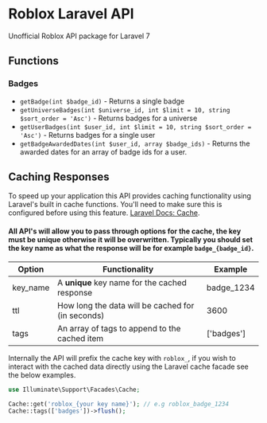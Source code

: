# Roblox Laravel API
Unofficial Roblox API package for Laravel 7

## Functions

### Badges
* `getBadge(int $badge_id)` - Returns a single badge
* `getUniverseBadges(int $universe_id, int $limit = 10, string $sort_order = 'Asc')` - Returns badges for a universe
* `getUserBadges(int $user_id, int $limit = 10, string $sort_order = 'Asc')` - Returns badges for a single user
* `getBadgeAwardedDates(int $user_id, array $badge_ids)` - Returns the awarded dates for an array of badge ids for a user.

## Caching Responses
To speed up your application this API provides caching functionality using Laravel's built in cache functions. You'll need to make sure this is configured before using this feature. [Laravel Docs: Cache](https://laravel.com/docs/master/cache).
#### All API's will allow you to pass through options for the cache, the key must be unique otherwise it will be overwritten. Typically you should set the key name as what the response will be for example ``badge_{badge_id}``.
| Option  | Functionality | Example             |
| ------------- | ------------- | ------------- |
| key_name  | A **unique** key name for the cached response  | badge_1234  |
| ttl | How long the data will be cached for (in seconds)  | 3600 |
|tags | An array of tags to append to the cached item | ['badges'] |

Internally the API will prefix the cache key with ``roblox_``, if you wish to interact with the cached data directly using the Laravel cache facade see the below examples.
```php
use Illuminate\Support\Facades\Cache;

Cache::get('roblox_{your key name}'); // e.g roblox_badge_1234
Cache::tags(['badges'])->flush();
```
